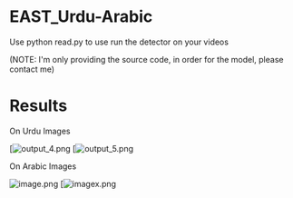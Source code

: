 # EAST_Urdu-Arabic

Use python read.py to use run the detector on your videos 

(NOTE: I'm only providing the source code, in order for the model, please contact me)

# Results

On Urdu Images

[![output_4.png](https://user-images.githubusercontent.com/25680088/29600779-5f49bd1e-87f1-11e7-8686-a93e7c328be2.png)
[![output_5.png](https://user-images.githubusercontent.com/25680088/29600771-514516c8-87f1-11e7-8cf1-8aae21de3cde.png)

On Arabic Images

![image.png](https://user-images.githubusercontent.com/25680088/29600752-34ad690c-87f1-11e7-961e-31e8b322f2f4.png)
[![imagex.png](https://user-images.githubusercontent.com/25680088/29600746-2dbb6356-87f1-11e7-9dde-915d6d20040f.png)
